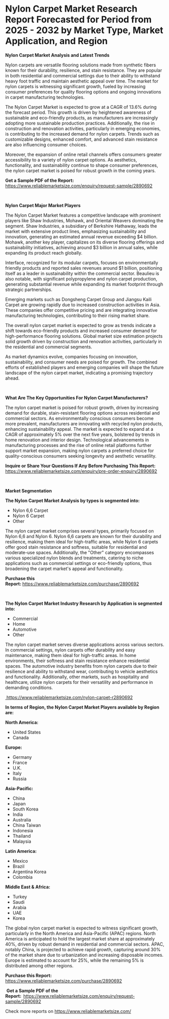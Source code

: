 <p><h1>Nylon Carpet Market Research Report Forecasted for Period from 2025 -  2032 by Market Type, Market Application, and Region</h1></p><p><strong>Nylon Carpet Market Analysis and Latest Trends</strong></p>
<p><p>Nylon carpets are versatile flooring solutions made from synthetic fibers known for their durability, resilience, and stain resistance. They are popular in both residential and commercial settings due to their ability to withstand heavy foot traffic and maintain aesthetic appeal over time. The market for nylon carpets is witnessing significant growth, fueled by increasing consumer preferences for quality flooring options and ongoing innovations in carpet manufacturing technologies.</p><p>The Nylon Carpet Market is expected to grow at a CAGR of 13.6% during the forecast period. This growth is driven by heightened awareness of sustainable and eco-friendly products, as manufacturers are increasingly adopting more sustainable production practices. Additionally, the rise in construction and renovation activities, particularly in emerging economies, is contributing to the increased demand for nylon carpets. Trends such as customizable designs, enhanced comfort, and advanced stain resistance are also influencing consumer choices. </p><p>Moreover, the expansion of online retail channels offers consumers greater accessibility to a variety of nylon carpet options. As aesthetics, functionality, and sustainability continue to shape consumer preferences, the nylon carpet market is poised for robust growth in the coming years.</p></p>
<p><strong>Get a Sample PDF of the Report:&nbsp;</strong> <a href="https://www.reliablemarketsize.com/enquiry/request-sample/2890692?utm_campaign=2593&utm_medium=2&utm_source=Github&utm_content=ia&utm_term=14032025&utm_id=nylon-carpet">https://www.reliablemarketsize.com/enquiry/request-sample/2890692</a></p>
<p>&nbsp;</p>
<p><strong>Nylon Carpet Major Market Players</strong></p>
<p><p>The Nylon Carpet Market features a competitive landscape with prominent players like Shaw Industries, Mohawk, and Oriental Weavers dominating the segment. Shaw Industries, a subsidiary of Berkshire Hathaway, leads the market with extensive product lines, emphasizing sustainability and innovation, generating an estimated annual revenue exceeding $4 billion. Mohawk, another key player, capitalizes on its diverse flooring offerings and sustainability initiatives, achieving around $3 billion in annual sales, while expanding its product reach globally.</p><p>Interface, recognized for its modular carpets, focuses on environmentally friendly products and reported sales revenues around $1 billion, positioning itself as a leader in sustainability within the commercial sector. Beaulieu is also notable, with significant polypropylene and nylon carpet production, generating substantial revenue while expanding its market footprint through strategic partnerships.</p><p>Emerging markets such as Dongsheng Carpet Group and Jiangsu Kaili Carpet are growing rapidly due to increased construction activities in Asia. These companies offer competitive pricing and are integrating innovative manufacturing technologies, contributing to their rising market share.</p><p>The overall nylon carpet market is expected to grow as trends indicate a shift towards eco-friendly products and increased consumer demand for high-performance flooring solutions. Global market size estimation projects solid growth driven by construction and renovation activities, particularly in the residential and commercial segments.</p><p>As market dynamics evolve, companies focusing on innovation, sustainability, and consumer needs are poised for growth. The combined efforts of established players and emerging companies will shape the future landscape of the nylon carpet market, indicating a promising trajectory ahead.</p></p>
<p>&nbsp;</p>
<p><strong>What Are The Key Opportunities For Nylon Carpet Manufacturers?</strong></p>
<p><p>The nylon carpet market is poised for robust growth, driven by increasing demand for durable, stain-resistant flooring options across residential and commercial sectors. As environmentally conscious consumers become more prevalent, manufacturers are innovating with recycled nylon products, enhancing sustainability appeal. The market is expected to expand at a CAGR of approximately 5% over the next five years, bolstered by trends in home renovation and interior design. Technological advancements in manufacturing processes and the rise of online retail platforms further support market expansion, making nylon carpets a preferred choice for quality-conscious consumers seeking longevity and aesthetic versatility.</p></p>
<p><strong>Inquire or Share Your Questions If Any Before Purchasing This Report:</strong> <a href="https://www.reliablemarketsize.com/enquiry/pre-order-enquiry/2890692?utm_campaign=2593&utm_medium=2&utm_source=Github&utm_content=ia&utm_term=14032025&utm_id=nylon-carpet">https://www.reliablemarketsize.com/enquiry/pre-order-enquiry/2890692</a></p>
<p>&nbsp;</p>
<p><strong>Market Segmentation</strong></p>
<p><strong>The Nylon Carpet Market Analysis by types is segmented into:</strong></p>
<p><ul><li>Nylon 6,6 Carpet</li><li>Nylon 6 Carpet</li><li>Other</li></ul></p>
<p><p>The nylon carpet market comprises several types, primarily focused on Nylon 6,6 and Nylon 6. Nylon 6,6 carpets are known for their durability and resilience, making them ideal for high-traffic areas, while Nylon 6 carpets offer good stain resistance and softness, suitable for residential and moderate-use spaces. Additionally, the "Other" category encompasses various specialized nylon blends and treatments, catering to niche applications such as commercial settings or eco-friendly options, thus broadening the carpet market's appeal and functionality.</p></p>
<p><strong>Purchase this Report:&nbsp;</strong><a href="https://www.reliablemarketsize.com/purchase/2890692?utm_campaign=2593&utm_medium=2&utm_source=Github&utm_content=ia&utm_term=14032025&utm_id=nylon-carpet">https://www.reliablemarketsize.com/purchase/2890692</a></p>
<p>&nbsp;</p>
<p><strong>The Nylon Carpet Market Industry Research by Application is segmented into:</strong></p>
<p><ul><li>Commercial</li><li>Home</li><li>Automotive</li><li>Other</li></ul></p>
<p><p>The nylon carpet market serves diverse applications across various sectors. In commercial settings, nylon carpets offer durability and easy maintenance, making them ideal for high-traffic areas. In home environments, their softness and stain resistance enhance residential spaces. The automotive industry benefits from nylon carpets due to their resilience and ability to withstand wear, contributing to vehicle aesthetics and functionality. Additionally, other markets, such as hospitality and healthcare, utilize nylon carpets for their versatility and performance in demanding conditions.</p></p>
<p><a href="https://www.reliablemarketsize.com/nylon-carpet-r2890692?utm_campaign=2593&utm_medium=2&utm_source=Github&utm_content=ia&utm_term=14032025&utm_id=nylon-carpet">&nbsp;https://www.reliablemarketsize.com/nylon-carpet-r2890692</a></p>
<p><strong>In terms of Region, the Nylon Carpet Market Players available by Region are:</strong></p>
<p>
    <p> <strong> North America: </strong>
        <ul>
            <li>United States</li>
            <li>Canada</li>
        </ul>
        </p> 
    <p> <strong> Europe: </strong>
        <ul>
            <li>Germany</li>
            <li>France</li>
            <li>U.K.</li>
            <li>Italy</li>
            <li>Russia</li>
        </ul>
        </p> 
    <p> <strong> Asia-Pacific: </strong>
        <ul>
            <li>China</li>
            <li>Japan</li>
            <li>South Korea</li>
            <li>India</li>
            <li>Australia</li>
            <li>China Taiwan</li>
            <li>Indonesia</li>
            <li>Thailand</li>
            <li>Malaysia</li>
        </ul>
        </p> 
    <p> <strong> Latin America: </strong>
        <ul>
            <li>Mexico</li>
            <li>Brazil</li>
            <li>Argentina Korea</li>
            <li>Colombia</li>
        </ul>
        </p> 
    <p> <strong> Middle East & Africa: </strong>
        <ul>
            <li>Turkey</li>
            <li>Saudi</li>
            <li>Arabia</li>
            <li>UAE</li>
            <li>Korea</li>
        </ul>
    </p>
    </p>
<p><p>The global nylon carpet market is expected to witness significant growth, particularly in the North America and Asia-Pacific (APAC) regions. North America is anticipated to hold the largest market share at approximately 40%, driven by robust demand in residential and commercial sectors. APAC, notably China, is projected to achieve rapid growth, capturing around 30% of the market share due to urbanization and increasing disposable incomes. Europe is estimated to account for 25%, while the remaining 5% is distributed among other regions.</p></p>
<p><strong>Purchase this Report: </strong><a href="https://www.reliablemarketsize.com/purchase/2890692?utm_campaign=2593&utm_medium=2&utm_source=Github&utm_content=ia&utm_term=14032025&utm_id=nylon-carpet">https://www.reliablemarketsize.com/purchase/2890692</a></p>
<p>&nbsp;<strong>Get a Sample PDF of the Report:&nbsp;&nbsp;</strong><a href="https://www.reliablemarketsize.com/enquiry/request-sample/2890692?utm_campaign=2593&utm_medium=2&utm_source=Github&utm_content=ia&utm_term=14032025&utm_id=nylon-carpet">https://www.reliablemarketsize.com/enquiry/request-sample/2890692</a></p>
<p><strong></strong></p>
<p>Check more reports on <a href="https://www.reliablemarketsize.com/?utm_campaign=2593&utm_medium=2&utm_source=Github&utm_content=ia&utm_term=14032025&utm_id=nylon-carpet">https://www.reliablemarketsize.com/</a></p>
